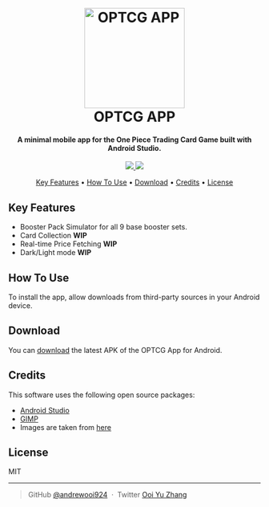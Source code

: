 
<h1 align="center">
  <br>
  <a href="https://asia-en.onepiece-cardgame.com/"><img src="https://rawcdn.githack.com/andrewooi924/fullstackopen-react/acccbd60bb82611a4bf310cab2af99c06230d3b8/app_icon.png" alt="OPTCG APP" width="200"></a>
  <br>
  OPTCG APP
  <br>
</h1>

<h4 align="center">A minimal mobile app for the One Piece Trading Card Game built with Android Studio.</h4>

<p align="center">
  <a href="https://saythanks.io/to/andrewooi924">
      <img src="https://img.shields.io/badge/SayThanks.io-%E2%98%BC-1EAEDB.svg">
  </a>
  <a href="https://www.paypal.me/andrewooi924">
    <img src="https://img.shields.io/badge/$-donate-ff69b4.svg?maxAge=2592000&amp;style=flat">
  </a>
</p>

<p align="center">
  <a href="#key-features">Key Features</a> •
  <a href="#how-to-use">How To Use</a> •
  <a href="#download">Download</a> •
  <a href="#credits">Credits</a> •
  <a href="#license">License</a>
</p>

## Key Features

* Booster Pack Simulator for all 9 base booster sets.
* Card Collection **WIP**
* Real-time Price Fetching **WIP**
* Dark/Light mode **WIP**
  
## How To Use

To install the app, allow downloads from third-party sources in your Android device.

## Download

You can [download](https://drive.google.com/file/d/1sGAWsGgbHtF4V2CE-S4-nkiMBlTi7uqV/view?usp=drive_link) the latest APK of the OPTCG App for Android.

## Credits

This software uses the following open source packages:

- [Android Studio](https://developer.android.com/studio)
- [GIMP](https://www.gimp.org/)
- Images are taken from [here](https://asia-en.onepiece-cardgame.com/cardlist)

## License

MIT

---

> GitHub [@andrewooi924](https://github.com/andrewooi924) &nbsp;&middot;&nbsp;
> Twitter [Ooi Yu Zhang](https://www.linkedin.com/in/ooi-yu-zhang-232684287/)

